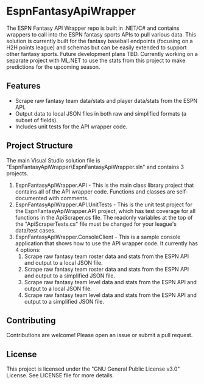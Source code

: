 # EspnFantasyApiWrapper
The ESPN Fantasy API Wrapper repo is built in .NET/C# and contains wrappers to call into the ESPN fantasy sports APIs to pull various data.  This solution is currently built for the fantasy baseball endpoints (focusing on a H2H points league) and schemas but can be easily extended to support other fantasy sports.  Future development plans TBD.  Currently working on a separate project with ML.NET to use the stats from this project to make predictions for the upcoming season.

## Features
- Scrape raw fantasy team data/stats and player data/stats from the ESPN API.
- Output data to local JSON files in both raw and simplified formats (a subset of fields).
- Includes unit tests for the API wrapper code.

## Project Structure
The main Visual Studio solution file is "EspnFantasyApiWrapper\EspnFantasyApiWrapper.sln" and contains 3 projects.

1. EspnFantasyApiWrapper.API - This is the main class library project that contains all of the API wrapper code.  Functions and classes are self-documented with comments.
2. EspnFantasyApiWrapper.API.UnitTests - This is the unit test project for the EspnFantasyApiWrapper.API project, which has test coverage for all functions in the ApiScraper.cs file.  The readonly variables at the top of the "ApiScraperTests.cs" file must be changed for your league's data/test cases.
3. EspnFantasyApiWrapper.ConsoleClient - This is a sample console application that shows how to use the API wrapper code.  It currently has 4 options:
	1. Scrape raw fantasy team roster data and stats from the ESPN API and output to a local JSON file.
	2. Scrape raw fantasy team roster data and stats from the ESPN API and output to a simplified JSON file.
	3. Scrape raw fantasy team level data and stats from the ESPN API and output to a local JSON file.
	4. Scrape raw fantasy team level data and stats from the ESPN API and output to a simplified JSON file.

## Contributing
Contributions are welcome! Please open an issue or submit a pull request.

## License
This project is licensed under the "GNU General Public License v3.0" License.  See LICENSE file for more details.
